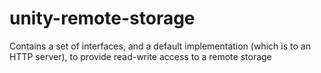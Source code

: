 # unity-remote-storage
Contains a set of interfaces, and a default implementation (which is to an HTTP server), to provide read-write access to a remote storage
